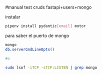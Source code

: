 #manual test cruds fastapi+users+mongo

instalar

```sh
pipenv install pydantic[email] motor
```

para saber el puerto de mongo

```sh
mongo
db.serverCmdLineOpts()

#o

sudo lsof -iTCP -sTCP:LISTEN | grep mongo
```




